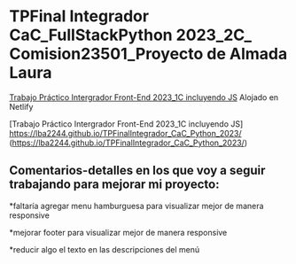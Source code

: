 # TPFinal Integrador CaC_FullStackPython 2023_2C_ Comision23501_Proyecto de Almada Laura

[Trabajo Práctico Intergrador Front-End 2023_1C incluyendo JS](https://spectacular-basbousa-72b4d0.netlify.app/)  Alojado en Netlify

[Trabajo Práctico Intergrador Front-End 2023_1C incluyendo JS] https://lba2244.github.io/TPFinalIntegrador_CaC_Python_2023/
(https://lba2244.github.io/TPFinalIntegrador_CaC_Python_2023/)
## Comentarios-detalles en los que voy a seguir trabajando para mejorar mi proyecto:

*faltaría agregar menu hamburguesa para visualizar mejor de manera responsive

*mejorar footer para visualizar mejor de manera responsive

*reducir algo el texto en las descripciones del menú



